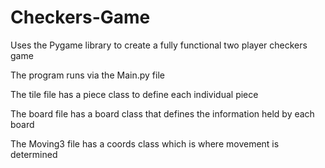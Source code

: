 # Checkers-Game

Uses the Pygame library to create a fully functional two player checkers game

The program runs via the Main.py file

The tile file has a piece class to define each individual piece

The board file has a board class that defines the information held by each board

The Moving3 file has a coords class which is where movement is determined
